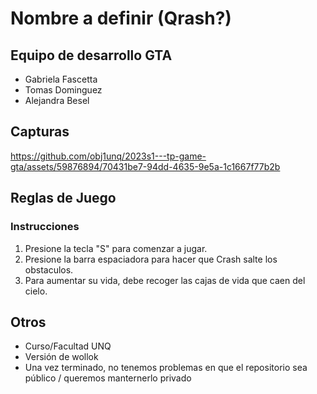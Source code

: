 # Nombre a definir (Qrash?)

## Equipo de desarrollo GTA

- Gabriela Fascetta
- Tomas Dominguez
- Alejandra Besel


## Capturas

https://github.com/obj1unq/2023s1---tp-game-gta/assets/59876894/70431be7-94dd-4635-9e5a-1c1667f77b2b


## Reglas de Juego

### Instrucciones
1. Presione la tecla "S" para comenzar a jugar.
2. Presione la barra espaciadora para hacer que Crash salte los obstaculos.
3. Para aumentar su vida, debe recoger las cajas de vida que caen del cielo.

## Otros

- Curso/Facultad UNQ
- Versión de wollok
- Una vez terminado, no tenemos problemas en que el repositorio sea público / queremos manternerlo privado
